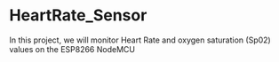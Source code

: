 # HeartRate_Sensor
In this project, we will monitor Heart Rate and oxygen saturation (Sp02) values on the ESP8266 NodeMCU
